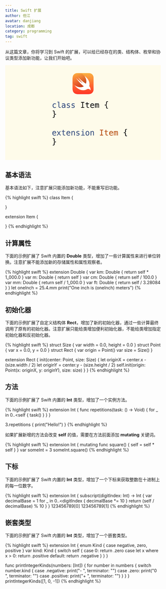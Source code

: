 ```yaml
---
title: Swift 扩展
author: 但江
avatar: danjiang
location: 成都
category: programming
tag: swift
---
```


从这篇文章，你将学习到 Swift 的扩展，可以给已经存在的类、结构体、枚举和协议类型添加新功能，让我们开始吧。

![Swift Extensions](/images/swift-extensions.jpg)

## 基本语法

基本语法如下，注意扩展只能添加新功能，不能重写旧功能。

{% highlight swift %}
class Item {
  
}

extension Item {
  
}
{% endhighlight %}

## 计算属性

下面的示例扩展了 Swift 内置的 **Double** 类型，增加了一些计算属性来进行单位转换。注意扩展不能添加新的存储属性和属性观察者。

{% highlight swift %}
extension Double {
  var km: Double { return self * 1_000.0 }
  var m: Double { return self }
  var cm: Double { return self / 100.0 }
  var mm: Double { return self / 1_000.0 }
  var ft: Double { return self / 3.28084 }
}
let oneInch = 25.4.mm
print("One inch is \(oneInch) meters")
{% endhighlight %}

## 初始化器

下面的示例扩展了自定义结构体 **Rect**，增加了新的初始化器，通过一些计算最终调用了原有的初始化器。注意扩展只能给类增加便利初始化器，不能给类增加指定初始化器和反初始化器。

{% highlight swift %}
struct Size {
  var width = 0.0, height = 0.0
}
struct Point {
  var x = 0.0, y = 0.0
}
struct Rect {
  var origin = Point()
  var size = Size()
}

extension Rect {
  init(center: Point, size: Size) {
    let originX = center.x - (size.width / 2)
    let originY = center.y - (size.height / 2)
    self.init(origin: Point(x: originX, y: originY), size: size)
  }
}
{% endhighlight %}

## 方法

下面的示例扩展了 Swift 内置的 **Int** 类型，增加了一个实例方法。

{% highlight swift %}
extension Int {
  func repetitions(task: () -> Void) {
    for _ in 0..<self {
      task()
    }
  }
}

3.repetitions { 
  print("Hello!")
}
{% endhighlight %}

如果扩展新增的方法会改变 **self** 的值，需要在方法前面添加 **mutating** 关键词。

{% highlight swift %}
extension Int {
  mutating func square() {
    self = self * self
  }
}
var someInt = 3
someInt.square()
{% endhighlight %}

## 下标

下面的示例扩展了 Swift 内置的 **Int** 类型，增加了一个下标来获取整数在十进制上的每一位数字。

{% highlight swift %}
extension Int {
  subscript(digitIndex: Int) -> Int {
    var decimalBase = 1
    for _ in 0..<digitIndex {
      decimalBase *= 10
    }
    return (self / decimalBase) % 10
  }
}
123456789[0]
123456789[1]
{% endhighlight %}

## 嵌套类型

下面的示例扩展了 Swift 内置的 **Int** 类型，增加了一个嵌套类型。

{% highlight swift %}
extension Int {
  enum Kind {
    case negative, zero, positive
  }
  var kind: Kind {
    switch self {
    case 0:
      return .zero
    case let x where x > 0:
      return .positive
    default:
      return .negative
    }
  }
}

func printIntegerKinds(numbers: [Int]) {
  for number in numbers {
    switch number.kind {
    case .negative:
      print("- ", terminator: "")
    case .zero:
      print("0 ", terminator: "")
    case .positive:
      print("+ ", terminator: "")
    }
  }
}
printIntegerKinds([1, 0, -1])
{% endhighlight %}
